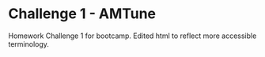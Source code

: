 # Challenge 1 - AMTune

Homework Challenge 1 for bootcamp. Edited html to reflect more accessible terminology.
